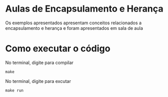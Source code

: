 # Aulas de Encapsulamento e Herança

Os exemplos apresentados apresentam conceitos relacionados a encapsulamento e herança e foram apresentados em sala de aula


# Como executar o código

No terminal, digite para compilar

```
make
```


No terminal, digite para excutar

```
make run
```


